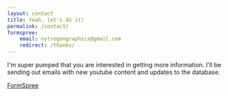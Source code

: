 ```yaml
---
layout: contact
title: Yeah, let's do it!
permalink: /contact/
formspree:
    email: nytrogengraphics@gmail.com
    redirect: /thanks/
---
```

I'm super pumped that you are interested in getting more information. I'll be sending out
emails with new youtube content and updates to the database. 

 [FormSpree](https://formspree.io/)
